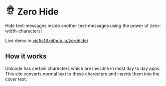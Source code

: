 # [![Zero Hide!](https://github.com/vicfic18/zerohide/blob/9fb0a664feeecd7a42ece76603a4b53b3b27a56d/favicon-32x32.png)](https://github.com/vicfic18/zerohide) Zero Hide
Hide text-messages inside another text-messages using the power of zero-width-charecters!

Live demo in [vicfic18.github.io/zerohide/](https://vicfic18.github.io/zerohide/)

## How it works
Unicode has certain charecters which are invisible in most day to day apps.
This site converts normal text to these charecters and inserts them into the cover text.
